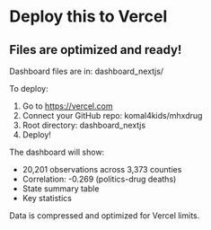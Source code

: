 # Deploy this to Vercel

## Files are optimized and ready!

Dashboard files are in: dashboard_nextjs/

To deploy:
1. Go to https://vercel.com
2. Connect your GitHub repo: komal4kids/mhxdrug
3. Root directory: dashboard_nextjs
4. Deploy!

The dashboard will show:
- 20,201 observations across 3,373 counties
- Correlation: -0.269 (politics-drug deaths)
- State summary table
- Key statistics

Data is compressed and optimized for Vercel limits.
